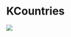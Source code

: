 # KCountries
[![](https://jitpack.io/v/Freezor/KCountries.svg)](https://jitpack.io/#Freezor/KCountries)
